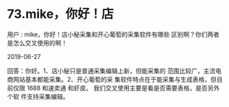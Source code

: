 # 73.mike，你好！店

用户 : mike，你好！店小秘采集和开心葡萄的采集软件有哪些 区别啊？你们两者是怎么交叉使用的啊！

2019-06-27

回答：你好。1、店小秘只是普通采集编辑上新，但能采集的 范围比较广，主流电商网站基本都能采集。2、开心葡萄的采 集软件特点在于能采集与生成表格，但目前仅限 1688 和速卖通 和虾皮。 我们交叉使用主要是看是否需要表格，是否另外个软 件支持采集编辑。